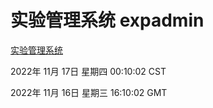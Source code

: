 # 实验管理系统 expadmin
[实验管理系统](http://59.174.11.49:56808/expadmin-782313d2-e1b1-4ea7-932e-3a55e6a1a4d0/)

2022年 11月 17日 星期四 00:10:02 CST

2022年 11月 16日 星期三 16:10:02 GMT
